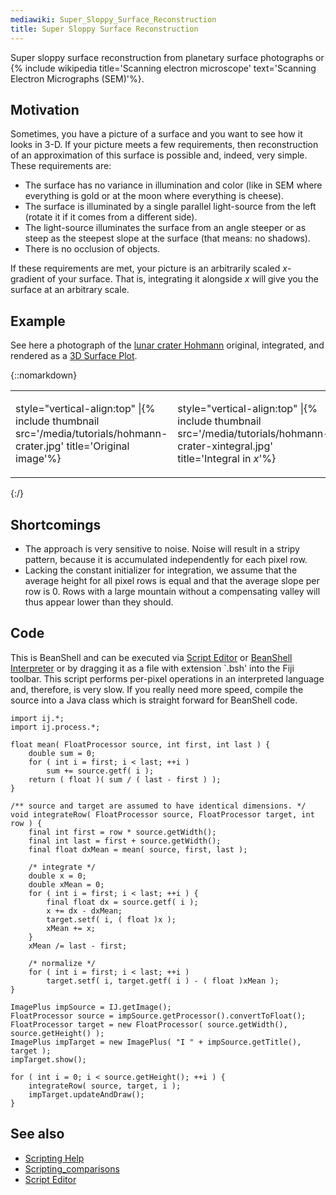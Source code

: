 ```yaml
---
mediawiki: Super_Sloppy_Surface_Reconstruction
title: Super Sloppy Surface Reconstruction
---
```


Super sloppy surface reconstruction from planetary surface photographs or {% include wikipedia title='Scanning electron microscope' text='Scanning Electron Micrographs (SEM)'%}.

## Motivation

Sometimes, you have a picture of a surface and you want to see how it looks in 3-D. If your picture meets a few requirements, then reconstruction of an approximation of this surface is possible and, indeed, very simple. These requirements are:

-   The surface has no variance in illumination and color (like in SEM where everything is gold or at the moon where everything is cheese).
-   The surface is illuminated by a single parallel light-source from the left (rotate it if it comes from a different side).
-   The light-source illuminates the surface from an angle steeper or as steep as the steepest slope at the surface (that means: no shadows).
-   There is no occlusion of objects.

If these requirements are met, your picture is an arbitrarily scaled <em>x</em>-gradient of your surface. That is, integrating it alongside <em>x</em> will give you the surface at an arbitrary scale.

## Example

See here a photograph of the [lunar crater Hohmann](http://commons.wikimedia.org/wiki/File:Hohmann_crater.png) original, integrated, and rendered as a [3D Surface Plot](/plugins/3d-surface-plot).

{::nomarkdown}
<table>
  <tbody>
    <tr>
      <td>
        <p>style="vertical-align:top" |{% include thumbnail src='/media/tutorials/hohmann-crater.jpg' title='Original image'%}</p>
      </td>
      <td>
        <p>style="vertical-align:top" |{% include thumbnail src='/media/tutorials/hohmann-crater-xintegral.jpg' title='Integral in <em>x</em>'%}</p>
      </td>
      <td>
        <p>style="vertical-align:top" |{% include thumbnail src='/media/tutorials/hohmann-crater-surfaceplot.jpg' title='3D Surface Plot'%}</p>
      </td>
    </tr>
  </tbody>
</table>
{:/}

## Shortcomings

-   The approach is very sensitive to noise. Noise will result in a stripy pattern, because it is accumulated independently for each pixel row.
-   Lacking the constant initializer for integration, we assume that the average height for all pixel rows is equal and that the average slope per row is 0. Rows with a large mountain without a compensating valley will thus appear lower than they should.

## Code

This is BeanShell and can be executed via [Script Editor](/scripting/script-editor) or [BeanShell Interpreter](/scripting/interpreter) or by dragging it as a file with extension \`.bsh' into the Fiji toolbar. This script performs per-pixel operations in an interpreted language and, therefore, is very slow. If you really need more speed, compile the source into a Java class which is straight forward for BeanShell code.

    import ij.*;
    import ij.process.*;

    float mean( FloatProcessor source, int first, int last ) {
        double sum = 0;
        for ( int i = first; i < last; ++i )
            sum += source.getf( i );
        return ( float )( sum / ( last - first ) );
    }

    /** source and target are assumed to have identical dimensions. */
    void integrateRow( FloatProcessor source, FloatProcessor target, int row ) {
        final int first = row * source.getWidth();
        final int last = first + source.getWidth();
        final float dxMean = mean( source, first, last );
        
        /* integrate */
        double x = 0;
        double xMean = 0;
        for ( int i = first; i < last; ++i ) {
            final float dx = source.getf( i );
            x += dx - dxMean;
            target.setf( i, ( float )x );
            xMean += x;
        }
        xMean /= last - first;
        
        /* normalize */
        for ( int i = first; i < last; ++i )
            target.setf( i, target.getf( i ) - ( float )xMean );    
    }

    ImagePlus impSource = IJ.getImage();
    FloatProcessor source = impSource.getProcessor().convertToFloat();
    FloatProcessor target = new FloatProcessor( source.getWidth(), source.getHeight() );
    ImagePlus impTarget = new ImagePlus( "I " + impSource.getTitle(), target );
    impTarget.show();

    for ( int i = 0; i < source.getHeight(); ++i ) {
        integrateRow( source, target, i );
        impTarget.updateAndDraw();  
    }

## See also

-   [Scripting Help](/scripting)
-   [Scripting\_comparisons](/scripting/comparisons)
-   [Script Editor](/scripting/script-editor)


